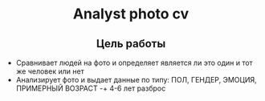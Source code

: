 <h1 align="center">Analyst photo cv</h1>
<h2 align="center">Цель работы</h2>

 * Сравнивает людей на фото и определяет является ли это один и тот же человек или нет
 * Анализирует фото и выдает данные по типу: ПОЛ, ГЕНДЕР, ЭМОЦИЯ, ПРИМЕРНЫЙ ВОЗРАСТ -+ 4-6 лет разброс
